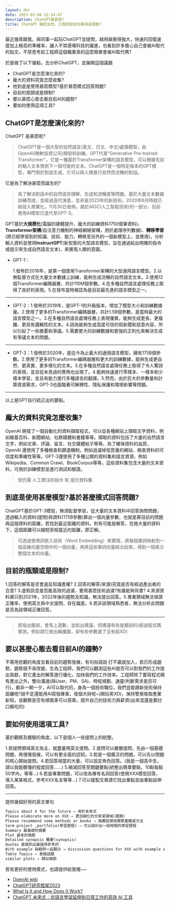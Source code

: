 ```yaml
---
layout: doc
date: 2023-03-08 22:14:47
description: ChatGPT是甚麼?
title: ChatGPT 橫空出世，工程師該如何看待這現象?
---
```


<PageInfo/>

最近幾周跟風，與同事一起玩ChatGPT並提問，越用越覺得強大，快速的回復速度加上極高的準確率，讓人不禁感嘆科技的躍進，也看到許多擔心自己會被AI取代的貼文，不禁思考起工程師這個職業真的這麼簡單會被AI取代嗎?

於是做了以下幾點，去分析ChatGPT，並展開這個議題

- ChatGPT是怎麼演化來的?
- 龐大的資料究竟怎麼收集?
- 他到底是使用甚麼模型?基於甚麼模式回答問題?
- 目前的瓶頸或是限制?
- 要以甚麼心態去看目前AI的趨勢?
- 要如何使用這項工具?

## ChatGPT是怎麼演化來的?

ChatGPT 是甚麼呢?

> ChatGPT是一個大型的自然語言(英文、日文、中文)處理模型，由OpenAI(微軟投資公司)開發和訓練。GPT代表"Generative Pre-trained Transformer"，它是一種基於Transformer架構的語言模型，可以根據先前的輸入文本預測下一個可能的文本。ChatGPT是一個特定版本的GPT模型，專門用於對話生成，它可以與人類進行自然而流暢的對話。

它是為了解決甚麼而誕生的?

> 為了解決對話中的自然語言理解、生成和流暢度等問題。基於大量文本數據訓練而成，並經過迭代演進，並非是2023年的新技術。2020年6月時就已經投入商業化，11月30日發佈。屬於AIGC(人工智能技術)的一部分，目前使用AI模型已迭代至GPT-3。

GPT基於**大規模化**(電腦的硬體提升、龐大的訓練資料1750億筆資料)、**Transformer架構**(自注意力機制的神經網絡架構，用於處理序列數據)、**轉移學習**(將已經學習到的知識、技術、能力，轉移至另外的一個新模型上，並應用)，分析輸入資料並使用**InstructGPT**(新型態的大型語言模型，旨在通過給出明確的指令或提示來生成自然語言文本)，來實現人類的意圖。

- GPT-1：

  1.發佈於2018年，是第一個使用Transformer架構的大型通用語言模型。2.以無監督方式在大量文本數據上訓練，能夠生成流暢的自然語言文本。3.使用12個Transformer編碼器層，共計110M個參數。4.在多種自然語言處理任務上取得了良好的表現。5.在發布當時被認為是目前最先進的語言模型之一。

---

- GPT-2：1.發佈於2019年，是GPT-1的升級版本，增加了模型大小和訓練數據量。2.使用了更多的Transformer編碼器層，共計1.5B個參數，是當時最大的語言模型之一。3.在多種自然語言處理任務上表現優異，能夠生成更長、更複雜、更具有邏輯性的文本。4.因為能夠生成高度可信的假新聞和惡意內容，所以引起了一些擔憂和爭議。5.需要更大的訓練數據和更強的正則化來解決生成有爭議文本的問題。

---

- GPT-3：1.發佈於2020年，是迄今為止最大的通用語言模型，擁有175B個參數。2.使用了更多的Transformer編碼器層和更大的訓練數據，能夠生成更自然、更真實、更多樣化的文本。3.在多種自然語言處理任務上取得了令人驚訝的表現，並且從未見過的應用也出現了。4.能夠快速進行零樣本、一樣本和少樣本學習，並且有能力進行多種語言的翻譯。5.然而，由於巨大的參數量和計算資源需求，GPT-3也面臨著可解釋性、隱私保護和環境影響等問題。

---

以上是GPT自行統正出的要點。

## 龐大的資料究竟怎麼收集?

OpenAI 開發了一個自動化的資料擷取程式，可以從各種網站上擷取文字資料，例如維基百科、新聞網站、社群媒體和書籍等等。擷取的資料包括了大量的自然語言文字，例如文章、評論、留言、社交媒體帖子等等。為了確保資料的品質，OpenAI 還使用了多種檢查和篩選機制，例如過濾掉低質量的網站、檢查資料的可信度和準確性等等。GPT-3還使用了多種公開的資料集和語言資源，例如Wikipedia、Common Crawl、BookCorpus等等，這些資料集包含大量的文本資料，可用於訓練模型並進行測試和驗證。

> 但仍需 人工標注的指令 和 提示資料集

## 到底是使用甚麼模型?基於甚麼模式回答問題?

ChatGPT基於GPT-3模型，無須監督學習，從大量的文本資料中回答詢問問題，透過輸入的資料(提問)與資料(175B參數)算出一個向量參數，也就是算目前的問題與這個資料的距離，若找到最近距離的資料，則有可能是解答，在極大量的資料下，這個距離可以縮短至相當近的距離，即正解。

> 可透過使用詞嵌入技術（Word Embedding）來實現，將每個單詞映射到一個高維向量空間中的一個向量，再將這些單詞向量結合起來，得到一個表示整個文本的向量。

## 目前的瓶頸或是限制?

1.回答的解答是否會違反知識產權? 2.回答的解答(來源)究竟是否有經過產出者的合意? 3.虛假訊息是否能高效的過濾，要用甚麼技術過濾?有誰能夠背書? 4.來源資料庫只到2021年，2022年後的趨勢及知識，無法提出回答。5.專業領域無法保證正確率，使用英文與中文提問，存在偏差。6.若非該領域熟悉者，無法分析此問題是否為該領域正確回答。

---

> 若指出錯誤，會馬上道歉，並給出建議，但建議有些是錯誤的(經過程式碼實測，例如請它做出輪播圖，卻有些參數漏了沒有給XD)

## 要以甚麼心態去看目前AI的趨勢?

不需用悲觀的角度去看目前的趨勢發展，有句俗語說 打不贏就加入，若已形成趨勢，趨勢就不易改變，生為工程師，我們可以觀測這些AI是否可以對我們的工作提出貢獻，對它產出的解答進行優化，加快我們的工作效率。工程師除了要寫程式碼有產出之外，雙向溝通(與User、PM、SA)、時程規劃、通靈(判斷需求是否可行)，都非一朝一夕，AI可以取代的，身為一個技術職位，我們豈能跟新技術保持距離呢?說不定還能用AI寫個專案，發個大財呢~(開玩笑XD)，保持警覺吸取產業新知，並觀察是否有順風車可以搭乘，提升自己的技術力與薪資(出來混還是要討口飯吃的)

## 要如何使用這項工具?

基於觀察及體驗的角度，以下是個人一些提問上的統整。

1.若提問領域英文為主，就盡量用英文提問。2.提問可以層層提問，先由一個基礎問題，再慢慢發展，可以有更全面的認知。3.若是一個廣泛的問題，可以先以問題的核心開始提問。4.若回答相當的大量，可以設定角色回答。(我是一個高中生，請以我能聽懂的程度回答......) 5.縮減回答至關鍵要點(統整出簡單要點，10點每點50字內，等等...) 6.若是專業問題，可以改為專有名詞回答(使用XXX模型回答，導入某某格式，參考XXX名言等等...) 7.可以複製文章請它找出重點並由重點延伸回答。

---

提供幾個好用的英文單句

```txt
Topics about X for the future ⇒ 用於未來式
Please elaborate more on XXX ⇒ 更加細化的分享某領域(展開)
Please recommend some methods or books ⇒ 推薦該領域實際書籍或方法
term project ,portfolio(學習歷程) ⇒ 可以設計出一段時間的學習歷程
Summary 最基礎的摘要
Plot 基本的情節
Detailed synopsis 概要(synopsis)
Quotes 直接抓出最值得參考的
With example 與範例一起顯示 ⇒ discussion questions for XXX with example answers
Table Topics ⇒ 表格話題
similar plots ⇒ 類似情節
```

若有更好的使用模式，也請提供給我喔~~

- [OpenAI wiki](https://zh.wikipedia.org/zh-tw/OpenAI)
- [ChatGPT研究框架2023](https://www.slidestalk.com/ai_algorithms/ChatGPT20232023277231656)
- [What Is It and How Does It Work?](https://www.entrepreneur.com/science-technology/chatgpt-what-is-it-and-how-does-it-work/445014)
- [ChatGPT 未來式：從語言學習延伸到日常工作的高效 AI 工具](https://shop.wordup.com.tw/product/1022)

